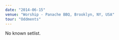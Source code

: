 ```yaml
---
date: "2014-06-15"
venue: "Worship - Panache BBQ, Brooklyn, NY, USA"
tour: "Oddments"
---
```


No known setlist.
